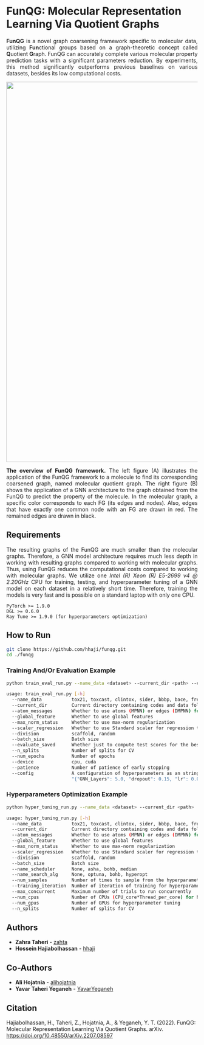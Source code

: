 # FunQG: Molecular Representation Learning Via Quotient Graphs

<div align="justify">
   
**FunQG** is a novel graph coarsening framework specific to molecular data, utilizing **Fun**ctional groups based on a graph-theoretic concept called **Q**uotient **G**raph. FunQG can accurately complete various molecular property prediction tasks with a significant parameters reduction. By experiments, this method significantly outperforms previous baselines on various datasets, besides its low computational costs.

<p align="center">
   <img  src=https://github.com/zahta/funqg/blob/main/data/funqg.png?raw=true width="1000"/>  
</p>
<b>The overview of FunQG framework.</b> The left figure (A) illustrates the application of the FunQG framework to a molecule to find its corresponding coarsened graph, named molecular quotient graph. The right figure (B) shows the application of a GNN architecture to the graph obtained from the FunQG to predict the property of the molecule. In the molecular graph, a specific color corresponds to each FG (its edges and nodes). Also, edges that have exactly one common node with an FG are drawn in red. The remained edges are drawn in black. 

## Requirements 
The resulting graphs of the FunQG are much smaller than the molecular graphs. Therefore, a GNN model architecture requires much less depth in working with resulting graphs compared to working with molecular graphs. Thus, using FunQG reduces the computational costs compared to working with molecular graphs. We utilize one *Intel (R) Xeon (R) E5-2699 v4 @ 2.20GHz* CPU for training, testing, and hyperparameter tuning of a GNN model on each dataset in a relatively short time. Therefore, training the models is very fast and is possible on a standard laptop with only one CPU.
</div>

```
PyTorch >= 1.9.0
DGL >= 0.6.0
Ray Tune >= 1.9.0 (for hyperparameters optimization)
```

## How to Run

```sh
git clone https://github.com/hhaji/funqg.git
cd ./funqg
```

### Training And/Or Evaluation Example
```sh
python train_eval_run.py --name_data <dataset> --current_dir <path> --config <config>
```
```sh
usage: train_eval_run.py [-h] 
  --name_data           tox21, toxcast, clintox, sider, bbbp, bace, freesolv, esol, lipo
  --current_dir         Current directory containing codes and data folder
  --atom_messages       Whether to use atoms (MPNN) or edges (DMPNN) for message passing
  --global_feature      Whether to use global features
  --max_norm_status     Whether to use max-norm regularization
  --scaler_regression   Whether to use Standard scaler for regression tasks
  --division            scaffold, random
  --batch_size          Batch size
  --evaluate_saved      Whether just to compute test scores for the best-saved models or train models first  
  --n_splits            Number of splits for CV
  --num_epochs          Number of epochs
  --device              cpu, cuda
  --patience            Number of patience of early stopping
  --config              A configuration of hyperparameters as an string, e.g.,
                        "{"GNN_Layers": 5.0, "dropout": 0.15, "lr": 0.0005}"
```

### Hyperparameters Optimization Example
```sh
python hyper_tuning_run.py --name_data <dataset> --current_dir <path>
```
```sh
usage: hyper_tuning_run.py [-h] 
  --name_data           tox21, toxcast, clintox, sider, bbbp, bace, freesolv, esol, lipo
  --current_dir         Current directory containing codes and data folder
  --atom_messages       Whether to use atoms (MPNN) or edges (DMPNN) for message passing
  --global_feature      Whether to use global features
  --max_norm_status     Whether to use max-norm regularization
  --scaler_regression   Whether to use Standard scaler for regression tasks
  --division            scaffold, random
  --batch_size          Batch size
  --name_scheduler      None, asha, bohb, median
  --name_search_alg     None, optuna, bohb, hyperopt
  --num_samples         Number of times to sample from the hyperparameter space
  --training_iteration  Number of iteration of training for hyperparameter tuning
  --max_concurrent      Maximum number of trials to run concurrently
  --num_cpus            Number of CPUs (CPU_core*Thread_per_core) for hyperparameter tuning
  --num_gpus            Number of GPUs for hyperparameter tuning
  --n_splits            Number of splits for CV
```

## Authors
- **Zahra Taheri** - [zahta](https://github.com/zahta)
- **Hossein Hajiabolhassan** - [hhaji](https://github.com/hhaji)

## Co-Authors
- **Ali Hojatnia** - [alihojatnia](https://github.com/alihojatnia)
- **Yavar Taheri Yeganeh** - [YavarYeganeh](https://github.com/YavarYeganeh)

## Citation
Hajiabolhassan, H., Taheri, Z., Hojatnia, A., & Yeganeh, Y. T. (2022). FunQG: Molecular Representation Learning Via Quotient Graphs. arXiv. https://doi.org/10.48550/arXiv.2207.08597

